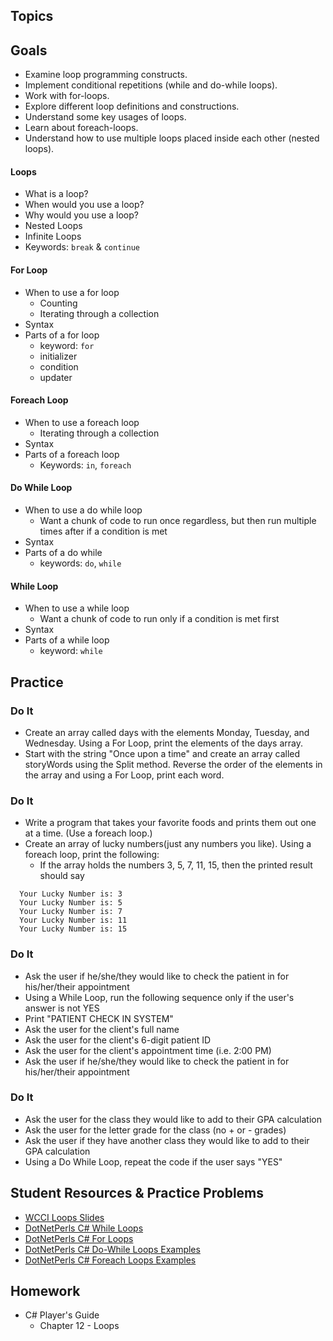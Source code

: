## Topics
## Goals
- Examine loop programming constructs.
- Implement conditional repetitions (while and do-while loops).
- Work with for-loops. 
- Explore different loop definitions and constructions.
- Understand some key usages of loops.
- Learn about foreach-loops.
- Understand how to use multiple loops placed inside each other (nested loops).
#### Loops
 - What is a loop?
 - When would you use a loop?
 - Why would you use a loop?
 - Nested Loops
 - Infinite Loops
 - Keywords: `break` & `continue`
 #### For Loop
 - When to use a for loop
   - Counting
   - Iterating through a collection
 - Syntax
 - Parts of a for loop
   - keyword: `for`
   - initializer
   - condition
   - updater
#### Foreach Loop
 - When to use a foreach loop
   - Iterating through a collection
 - Syntax
 - Parts of a foreach loop
   - Keywords: `in`, `foreach`
#### Do While Loop
 - When to use a do while loop
   - Want a chunk of code to run once regardless, but then run multiple times after if a condition is met
 - Syntax
 - Parts of a do while
   - keywords: `do`, `while`
#### While Loop
 - When to use a while loop
   - Want a chunk of code to run only if a condition is met first
 - Syntax
 - Parts of a while loop
   - keyword: `while`
   
## Practice
### Do It
- Create an array called days with the elements Monday, Tuesday, and Wednesday. Using a For Loop, print the elements of the days array.
- Start with the string "Once upon a time" and create an array called storyWords using the Split method. Reverse the order of the elements in the array and using a For Loop, print each word.
### Do It
- Write a program that takes your favorite foods and prints them out one at a time. (Use a foreach loop.)
- Create an array of lucky numbers(just any numbers you like). Using a foreach loop, print the following:
  - If the array holds the numbers 3, 5, 7, 11, 15, then the printed result should say
```
  Your Lucky Number is: 3
  Your Lucky Number is: 5
  Your Lucky Number is: 7
  Your Lucky Number is: 11
  Your Lucky Number is: 15
```

### Do It
- Ask the user if he/she/they would like to check the patient in for his/her/their appointment
- Using a While Loop, run the following sequence only if the user's answer is not YES
- Print "PATIENT CHECK IN SYSTEM"
- Ask the user for the client's full name
- Ask the user for the client's 6-digit patient ID
- Ask the user for the client's appointment time (i.e. 2:00 PM)
- Ask the user if he/she/they would like to check the patient in for his/her/their appointment

### Do It
- Ask the user for the class they would like to add to their GPA calculation
- Ask the user for the letter grade for the class (no + or - grades)
- Ask the user if they have another class they would like to add to their GPA calculation
- Using a Do While Loop, repeat the code if the user says "YES"

## Student Resources & Practice Problems
- [WCCI Loops Slides](https://docs.google.com/presentation/d/1PAezSNr2UKAvdcfRRrTvM4aOICA-i8xxzAREAppCrQ8/edit?usp=sharing)
- [DotNetPerls C# While Loops](https://www.dotnetperls.com/while)
- [DotNetPerls C# For Loops](https://www.dotnetperls.com/for)
- [DotNetPerls C# Do-While Loops Examples](https://www.dotnetperls.com/do)
- [DotNetPerls C# Foreach Loops Examples](https://www.dotnetperls.com/foreach)
 
## Homework
 - C# Player's Guide
    - Chapter 12 - Loops
